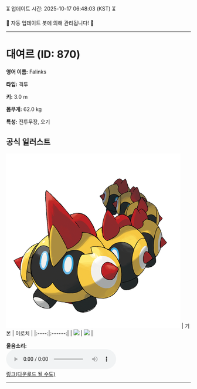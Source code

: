 
⏳ 업데이트 시간: 2025-10-17 06:48:03 (KST) ⏳

🤖 자동 업데이트 봇에 의해 관리됩니다! 🤖

---

# 대여르 (ID: 870)
**영어 이름:** Falinks

**타입:** 격투

**키:** 3.0 m

**몸무게:** 62.0 kg

**특성:** 전투무장, 오기

## 공식 일러스트
![](https://raw.githubusercontent.com/PokeAPI/sprites/master/sprites/pokemon/other/official-artwork/870.png)
| 기본 | 이로치 |
|:----:|:------:|
| <img src="http://play.pokemonshowdown.com/sprites/ani/falinks.gif" width="200"> | <img src="http://play.pokemonshowdown.com/sprites/ani-shiny/falinks.gif" width="200"> |

**울음소리:**<br><audio controls src="https://raw.githubusercontent.com/PokeAPI/cries/main/cries/pokemon/latest/870.ogg"></audio><br> [링크(다운로드 될 수도)](https://raw.githubusercontent.com/PokeAPI/cries/main/cries/pokemon/latest/870.ogg)


---
